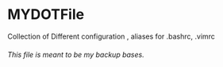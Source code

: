 # MYDOTFile 


Collection of Different configuration , aliases for .bashrc, .vimrc  
###### This file is meant to be my backup bases.
